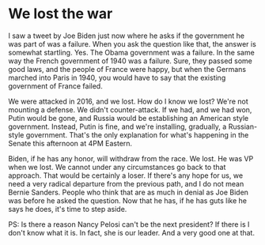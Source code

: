 # We lost the war
I saw a tweet by Joe Biden just now where he asks if the government he was part of was a failure. When you ask the question like that, the answer is somewhat startling. Yes. The Obama government was a failure. In the same way the French government of 1940 was a failure. Sure, they passed some good laws, and the people of France were happy, but when the Germans marched into Paris in 1940, you would have to say that the existing government of France failed. 

We were attacked in 2016, and we lost. How do I know we lost? We're not mounting a defense. We didn't counter-attack. If we had, and we had won, Putin would be gone, and Russia would be establishing an American style government. Instead, Putin is fine, and we're installing, gradually, a Russian-style government. That's the only explanation for what's happening in the Senate this afternoon at 4PM Eastern.

Biden, if he has any honor, will withdraw from the race. We lost. He was VP when we lost. We cannot under any circumstances go back to that approach. That would be certainly a loser. If there's any hope for us, we need a very radical departure from the previous path, and I do not mean Bernie Sanders. People who think that are as much in denial as Joe Biden was before he asked the question. Now that he has, if he has guts like he says he does, it's time to step aside. 

PS: Is there a reason Nancy Pelosi can't be the next president? If there is I don't know what it is. In fact, she is our leader. And a very good one at that.

